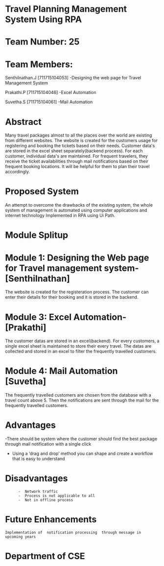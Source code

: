 # Travel Planning Management System Using RPA
# Team Number: 25
# Team Members:
Senthilnathan.J  [711715104053] -Designing the web page for Travel Management System


Prakathi.P   [711715104046] -Excel Automation


Suvetha.S    [711715104061] -Mail Automation

# Abstract

Many travel packages almost to all the places over the world are existing from different websites. The website is created for the customers usage for registering and booking the tickets based on their needs. Customer data's are stored in the excel sheet separately(backend process). For each customer, individual data's are maintained. For frequent travelers, they receive the ticket availabilities through mail notifications based on their frequent booking locations. It will be helpful for them to plan their travel accordingly.

# Proposed System

An attempt to overcome the drawbacks of the existing system, the whole system of management is automated using computer applications and internet technology
Implemented in RPA using Ui Path.



# Module Splitup

# Module 1: Designing the  Web page for Travel management system-[Senthilnathan]

The website is created for the registeration process.
The customer can enter their details for their booking and it is stored in the backend.



# Module 3: Excel Automation-[Prakathi]

The customer datas are stored in an excel(backend).
For every customers, a single excel sheet is maintained to store their every travel.
The datas are collected and stored in an excel to filter the frequently travelled customers.



# Module 4: Mail Automation [Suvetha]

The frequently travelled customers are chosen from the database with a travel count above 5.
Then the  notifications are sent through the mail for the frequently travelled customers.


# Advantages

-There should be system where the customer should find   the best package through mail notification with a single click  
- Using a ‘drag and drop’ method you can shape and create a workflow that is easy to understand

# Disadvantages

          -  Network traffic 
          -  Process is not applicable to all
          -  Not in offline process 
          
# Future Enhancements
    Implementation of  notification processing  through message in upcoming years

# Department of CSE
